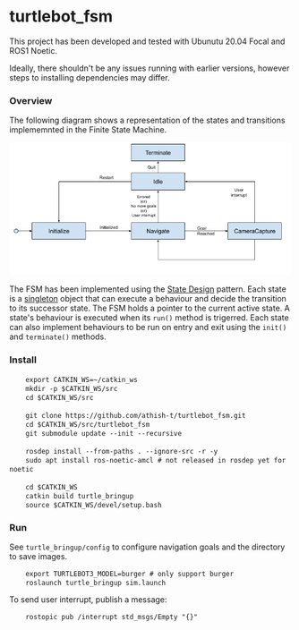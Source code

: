 # turtlebot_fsm

This project has been developed and tested with Ubunutu 20.04 Focal and ROS1 Noetic.

Ideally, there shouldn't be any issues running with earlier versions, however steps to installing dependencies may differ.

### Overview

The following diagram shows a representation of the states and transitions implememnted in the Finite State Machine.

![fsm](./docs/fsm.png)

The FSM has been implemented using the [State Design](https://en.wikipedia.org/wiki/State_pattern) pattern. Each state is a [singleton](https://en.wikipedia.org/wiki/Singleton_pattern) object that can execute a behaviour and decide the transition to its successor state. The FSM holds a pointer to the current active state. A state's behaviour is executed when its `run()` method is trigerred. Each state can also implement behaviours to be run on entry and exit using the `init()` and `terminate()` methods.

### Install

		export CATKIN_WS=~/catkin_ws
		mkdir -p $CATKIN_WS/src
		cd $CATKIN_WS/src

		git clone https://github.com/athish-t/turtlebot_fsm.git
		cd $CATKIN_WS/src/turtlebot_fsm
		git submodule update --init --recursive

		rosdep install --from-paths . --ignore-src -r -y
		sudo apt install ros-noetic-amcl # not released in rosdep yet for noetic

		cd $CATKIN_WS
		catkin build turtle_bringup
		source $CATKIN_WS/devel/setup.bash

### Run

See `turtle_bringup/config` to configure navigation goals and the directory to save images.

		export TURTLEBOT3_MODEL=burger # only support burger
		roslaunch turtle_bringup sim.launch

To send user interrupt, publish a message:

		rostopic pub /interrupt std_msgs/Empty "{}"